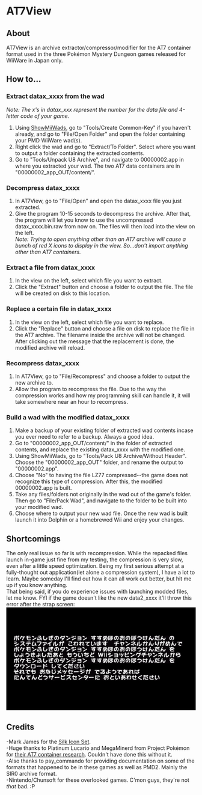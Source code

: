 # AT7View
## About
AT7View is an archive extractor/compressor/modifier for the AT7 container format used in the three Pokémon Mystery Dungeon games released for WiiWare in Japan only.
## How to...
### Extract datax_xxxx from the wad
*Note: The x's in datax_xxx represent the number for the data file and 4-letter code of your game.*
1. Using [ShowMiiWads](https://code.google.com/archive/p/showmiiwads/downloads), go to "Tools/Create Common-Key" if you haven't already, and go to "File/Open Folder" and open the folder containing your PMD WiiWare wad(s).
2. Right click the wad and go to "Extract/To Folder". Select where you want to output a folder containing the extracted contents.
3. Go to "Tools/Unpack U8 Archive", and navigate to 00000002.app in where you extracted your wad. The two AT7 data containers are in "00000002_app_OUT/content/".
### Decompress datax_xxxx
1. In AT7View, go to "File/Open" and open the datax_xxxx file you just extracted.
2. Give the program 10-15 seconds to decompress the archive. After that, the program will let you know to use the uncompressed datax_xxxx.bin.raw from now on. The files will then load into the view on the left.  
*Note: Trying to open anything other than an AT7 archive will cause a bunch of red X icons to display in the view. So...don't import anything other than AT7 containers.*
### Extract a file from datax_xxxx
1. In the view on the left, select which file you want to extract.
2. Click the "Extract" button and choose a folder to output the file. The file will be created on disk to this location.
### Replace a certain file in datax_xxxx
1. In the view on the left, select which file you want to replace.
2. Click the "Replace" button and choose a file on disk to replace the file in the AT7 archive. The filename inside the archive will not be changed. After clicking out the message that the replacement is done, the modified archive will reload.
### Recompress datax_xxxx
1. In AT7View, go to "File/Recompress" and choose a folder to output the new archive to.
2. Allow the program to recompress the file. Due to the way the compression works and how my programming skill can handle it, it will take somewhere near an hour to recompress.
### Build a wad with the modified datax_xxxx
1. Make a backup of your existing folder of extracted wad contents incase you ever need to refer to a backup. Always a good idea.
2. Go to "00000002_app_OUT/content/" in the folder of extracted contents, and replace the existing datax_xxxx with the modified one.
3. Using ShowMiiWads, go to "Tools/Pack U8 Archive/Without Header". Choose the "00000002_app_OUT" folder, and rename the output to "00000002.app".
3. Choose "No" to having the file LZ77 compressed--the game does not recognize this type of compression. After this, the modified 00000002.app is built.
4. Take any files/folders not originally in the wad out of the game's folder. Then go to "File/Pack Wad", and navigate to the folder to be built into your modified wad.
5. Choose where to output your new wad file. Once the new wad is built launch it into Dolphin or a homebrewed Wii and enjoy your changes.
## Shortcomings
The only real issue so far is with recompression. While the repacked files launch in-game just fine from my testing, the compression is very slow, even after a little speed optimization. Being my first serious attempt at a fully-thought out application(let alone a compression system), I have a lot to learn. Maybe someday I'll find out how it can all work out better, but hit me up if you know anything.\
That being said, if you do experience issues with launching modded files, let me know. FYI if the game doesn't like the new data2_xxxx it'll throw this error after the strap screen:
![System File Corrupt Message](system_file_corrupt.png)
## Credits
-Mark James for the [Silk Icon Set](http://www.famfamfam.com/lab/icons/silk/).  
-Huge thanks to Platinum Lucario and MegaMinerd from Project Pokémon for [their AT7 container research](https://projectpokemon.org/home/forums/topic/43882-pmd-wiiware-at7-file-container-format/). Couldn't have done this without it.\
-Also thanks to psy_commando for providing documentation on some of the formats that happened to be in these games as well as PMD2. Mainly the SIR0 archive format.\
-Nintendo/Chunsoft for these overlooked games. C'mon guys, they're not *that* bad. :P
